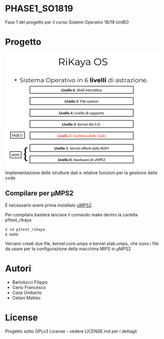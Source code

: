 # PHASE1_SO1819
Fase 1 del progetto per il corso Sistemi Operativi 18/19 UniBO 

# Progetto 
![Alt text](/SchemaOS.png)
Implementazione delle strutture dati e relative funzioni per la gestione delle code


## Compilare per μMPS2
È necessario avere prima installato [μMPS2](https://github.com/tjonjic/umps).

Per compilare basterà lanciare il comando make dentro la cartella p1test_rikaya
```
$ cd p1test_rikaya 
$ make 
``` 
Verrano creati due file, kernel.core.umps e kernel.stab.umps, che sono i file da usare per la configurazione della macchina MIPS in μMPS2

# Autori
 * Bartolucci Filippo
 * Cerio Francesco
 * Case Umberto
 * Celani Matteo

 
# License 
Progetto sotto GPLv3 License - vedere LICENSE.md per i dettagli

